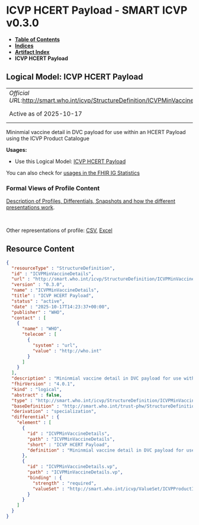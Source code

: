 # ICVP HCERT Payload - SMART ICVP v0.3.0

* [**Table of Contents**](toc.md)
* [**Indices**](indices.md)
* [**Artifact Index**](artifacts.md)
* **ICVP HCERT Payload**

## Logical Model: ICVP HCERT Payload 

| | |
| :--- | :--- |
| *Official URL*:http://smart.who.int/icvp/StructureDefinition/ICVPMinVaccineDetails | *Version*:0.3.0 |
| Active as of 2025-10-17 | *Computable Name*:ICVPMinVaccineDetails |

 
Mininmial vaccine detail in DVC payload for use within an HCERT Payload using the ICVP Product Catalogue 

**Usages:**

* Use this Logical Model: [ICVP HCERT Payload](StructureDefinition-ICVPMin.md)

You can also check for [usages in the FHIR IG Statistics](https://packages2.fhir.org/xig/smart.who.int.icvp|current/StructureDefinition/ICVPMinVaccineDetails)

### Formal Views of Profile Content

 [Description of Profiles, Differentials, Snapshots and how the different presentations work](http://build.fhir.org/ig/FHIR/ig-guidance/readingIgs.html#structure-definitions). 

 

Other representations of profile: [CSV](StructureDefinition-ICVPMinVaccineDetails.csv), [Excel](StructureDefinition-ICVPMinVaccineDetails.xlsx) 



## Resource Content

```json
{
  "resourceType" : "StructureDefinition",
  "id" : "ICVPMinVaccineDetails",
  "url" : "http://smart.who.int/icvp/StructureDefinition/ICVPMinVaccineDetails",
  "version" : "0.3.0",
  "name" : "ICVPMinVaccineDetails",
  "title" : "ICVP HCERT Payload",
  "status" : "active",
  "date" : "2025-10-17T14:23:37+00:00",
  "publisher" : "WHO",
  "contact" : [
    {
      "name" : "WHO",
      "telecom" : [
        {
          "system" : "url",
          "value" : "http://who.int"
        }
      ]
    }
  ],
  "description" : "Mininmial vaccine detail in DVC payload for use within an HCERT Payload using the ICVP Product Catalogue",
  "fhirVersion" : "4.0.1",
  "kind" : "logical",
  "abstract" : false,
  "type" : "http://smart.who.int/icvp/StructureDefinition/ICVPMinVaccineDetails",
  "baseDefinition" : "http://smart.who.int/trust-phw/StructureDefinition/DVCMinVaccineDetails",
  "derivation" : "specialization",
  "differential" : {
    "element" : [
      {
        "id" : "ICVPMinVaccineDetails",
        "path" : "ICVPMinVaccineDetails",
        "short" : "ICVP HCERT Payload",
        "definition" : "Mininmial vaccine detail in DVC payload for use within an HCERT Payload using the ICVP Product Catalogue"
      },
      {
        "id" : "ICVPMinVaccineDetails.vp",
        "path" : "ICVPMinVaccineDetails.vp",
        "binding" : {
          "strength" : "required",
          "valueSet" : "http://smart.who.int/icvp/ValueSet/ICVPProductIds"
        }
      }
    ]
  }
}

```
